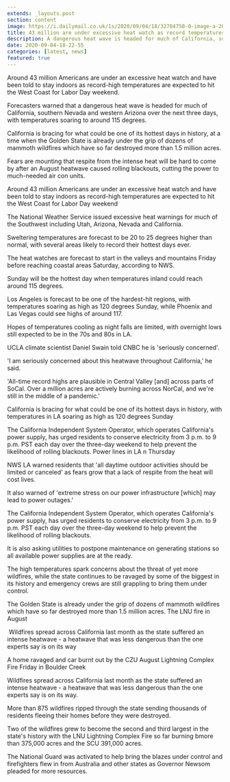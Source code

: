 ```yaml
---
extends: _layouts.post
section: content
image: https://i.dailymail.co.uk/1s/2020/09/04/18/32784750-0-image-a-20_1599239852994.jpg 
title: 43 million are under excessive heat watch as record temperatures are due to hit the West Coast 
description: A dangerous heat wave is headed for much of California, southern Nevada and western Arizona over the next three days, forecasters warned. 
date: 2020-09-04-18-22-55 
categories: [latest, news] 
featured: true 
--- 
```

Around 43 million Americans are under an excessive heat watch and have been told to stay indoors as record-high temperatures are expected to hit the West Coast for Labor Day weekend.

Forecasters warned that a dangerous heat wave is headed for much of California, southern Nevada and western Arizona over the next three days, with temperatures soaring to around 115 degrees. 

California is bracing for what could be one of its hottest days in history, at a time when the Golden State is already under the grip of dozens of mammoth wildfires which have so far destroyed more than 1.5 million acres. 

Fears are mounting that respite from the intense heat will be hard to come by after an August heatwave caused rolling blackouts, cutting the power to much-needed air con units.

Around 43 million Americans are under an excessive heat watch and have been told to stay indoors as record-high temperatures are expected to hit the West Coast for Labor Day weekend

The National Weather Service issued excessive heat warnings for much of the Southwest including Utah, Arizona, Nevada and California.

Sweltering temperatures are forecast to be 20 to 25 degrees higher than normal, with several areas likely to record their hottest days ever.  

The heat watches are forecast to start in the valleys and mountains Friday before reaching coastal areas Saturday, according to NWS.

Sunday will be the hottest day when temperatures inland could reach around 115 degrees. 

Los Angeles is forecast to be one of the hardest-hit regions, with temperatures soaring as high as 120 degrees Sunday, while Phoenix and Las Vegas could see highs of around 117. 

Hopes of temperatures cooling as night falls are limited, with overnight lows still expected to be in the 70s and 80s in LA.  

UCLA climate scientist Daniel Swain told CNBC he is 'seriously concerned'. 

'I am seriously concerned about this heatwave throughout California,' he said.

'All-time record highs are plausible in Central Valley [and] across parts of SoCal. Over a million acres are actively burning across NorCal, and we're still in the middle of a pandemic.'   

California is bracing for what could be one of its hottest days in history, with temperatures in LA soaring as high as 120 degrees Sunday

The California Independent System Operator, which operates California's power supply, has urged residents to conserve electricity from 3 p.m. to 9 p.m. PST each day over the three-day weekend to help prevent the likelihood of rolling blackouts. Power lines in LA n Thursday 

NWS LA warned residents that 'all daytime outdoor activities should be limited or canceled' as fears grow that a lack of respite from the heat will cost lives. 

It also warned of 'extreme stress on our power infrastructure [which] may lead to power outages.' 

The California Independent System Operator, which operates California's power supply, has urged residents to conserve electricity from 3 p.m. to 9 p.m. PST each day over the three-day weekend to help prevent the likelihood of rolling blackouts. 

It is also asking utilities to postpone maintenance on generating stations so all available power supplies are at the ready. 

The high temperatures spark concerns about the threat of yet more wildfires, while the state continues to be ravaged by some of the biggest in its history and emergency crews are still grappling to bring them under control. 

The Golden State is already under the grip of dozens of mammoth wildfires which have so far destroyed more than 1.5 million acres. The LNU fire in August 

 Wildfires spread across California last month as the state suffered an intense heatwave - a heatwave that was less dangerous than the one experts say is on its way

A home ravaged and car burnt out by the CZU August Lightning Complex Fire Friday in Boulder Creek 

Wildfires spread across California last month as the state suffered an intense heatwave - a heatwave that was less dangerous than the one experts say is on its way. 

More than 875 wildfires ripped through the state sending thousands of residents fleeing their homes before they were destroyed.

Two of the wildfires grew to become the second and third largest in the state's history with the LNU Lightning Complex Fire so far burning bmore than 375,000 acres and the SCU 391,000 acres.

The National Guard was activated to help bring the blazes under control and firefighters flew in from Australia and other states as Governor Newsom pleaded for more resources.  

